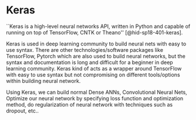 Keras
=====

\``Keras is a high-level neural networks API, written in Python and
capable of running on top of TensorFlow, CNTK or
Theano\'' [@hid-sp18-401-keras].

Keras is used in deep learning community to build neural nets with easy
to use syntax. There are other technologies/software packages like
TensorFlow, Pytorch which are also used to build neural networks, but
the syntax and documentation is long and difficult for a beginner in
deep learning community. Keras kind of acts as a wrapper around
TensorFlow with easy to use syntax but not compromising on different
tools/options within building neural network.

Using Keras, we can build normal Dense ANNs, Convolutional Neural Nets,
Optimize our neural network by specifying loss function and optimization
method, do regularization of neural network with techniques such as
dropout, etc..
